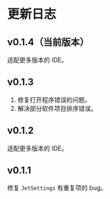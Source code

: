 # 更新日志

## v0.1.4（当前版本）

适配更多版本的 IDE。

## v0.1.3

1. 修复打开程序错误的问题。
2. 解决部分软件项目排序错误。

## v0.1.2

适配更多版本的 IDE。

## v0.1.1

修复 `JetSettings` 有重复项的 bug。
